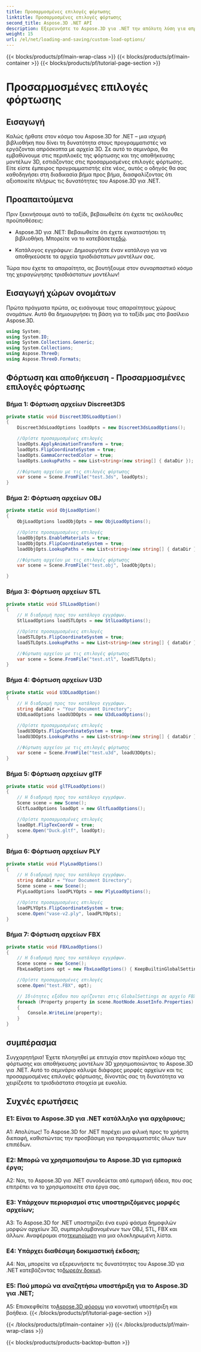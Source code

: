 ```yaml
---
title: Προσαρμοσμένες επιλογές φόρτωσης
linktitle: Προσαρμοσμένες επιλογές φόρτωσης
second_title: Aspose.3D .NET API
description: Εξερευνήστε το Aspose.3D για .NET την απόλυτη λύση για απρόσκοπτη φόρτωση και αποθήκευση τρισδιάστατων μοντέλων.
weight: 15
url: /el/net/loading-and-saving/custom-load-options/
---
```


{{< blocks/products/pf/main-wrap-class >}}
{{< blocks/products/pf/main-container >}}
{{< blocks/products/pf/tutorial-page-section >}}

# Προσαρμοσμένες επιλογές φόρτωσης

## Εισαγωγή

Καλώς ήρθατε στον κόσμο του Aspose.3D for .NET – μια ισχυρή βιβλιοθήκη που δίνει τη δυνατότητα στους προγραμματιστές να εργάζονται απρόσκοπτα με αρχεία 3D. Σε αυτό το σεμινάριο, θα εμβαθύνουμε στις περιπλοκές της φόρτωσης και της αποθήκευσης μοντέλων 3D, εστιάζοντας στις προσαρμοσμένες επιλογές φόρτωσης. Είτε είστε έμπειρος προγραμματιστής είτε νέος, αυτός ο οδηγός θα σας καθοδηγήσει στη διαδικασία βήμα προς βήμα, διασφαλίζοντας ότι αξιοποιείτε πλήρως τις δυνατότητες του Aspose.3D για .NET.

## Προαπαιτούμενα

Πριν ξεκινήσουμε αυτό το ταξίδι, βεβαιωθείτε ότι έχετε τις ακόλουθες προϋποθέσεις:

-  Aspose.3D για .NET: Βεβαιωθείτε ότι έχετε εγκαταστήσει τη βιβλιοθήκη. Μπορείτε να το κατεβάσετε[εδώ](https://releases.aspose.com/3d/net/).

- Κατάλογος εγγράφων: Δημιουργήστε έναν κατάλογο για να αποθηκεύσετε τα αρχεία τρισδιάστατων μοντέλων σας.

Τώρα που έχετε τα απαραίτητα, ας βουτήξουμε στον συναρπαστικό κόσμο της χειραγώγησης τρισδιάστατων μοντέλων!

## Εισαγωγή χώρων ονομάτων

Πρώτα πράγματα πρώτα, ας εισάγουμε τους απαραίτητους χώρους ονομάτων. Αυτό θα δημιουργήσει τη βάση για το ταξίδι μας στο βασίλειο Aspose.3D.

```csharp
using System;
using System.IO;
using System.Collections.Generic;
using System.Collections;
using Aspose.ThreeD;
using Aspose.ThreeD.Formats;
```

## Φόρτωση και αποθήκευση - Προσαρμοσμένες επιλογές φόρτωσης

### Βήμα 1: Φόρτωση αρχείων Discreet3DS

```csharp
private static void Discreet3DSLoadOption()
{
    Discreet3dsLoadOptions loadOpts = new Discreet3dsLoadOptions();

    //Ορίστε προσαρμοσμένες επιλογές
    loadOpts.ApplyAnimationTransform = true;
    loadOpts.FlipCoordinateSystem = true;
    loadOpts.GammaCorrectedColor = true;
    loadOpts.LookupPaths = new List<string>(new string[] { dataDir });

    //Φόρτωση αρχείου με τις επιλογές φόρτωσης
    var scene = Scene.FromFile("test.3ds", loadOpts);
}
```

### Βήμα 2: Φόρτωση αρχείων OBJ

```csharp
private static void ObjLoadOption()
{
    ObjLoadOptions loadObjOpts = new ObjLoadOptions();

    //Ορίστε προσαρμοσμένες επιλογές
    loadObjOpts.EnableMaterials = true;
    loadObjOpts.FlipCoordinateSystem = true;
    loadObjOpts.LookupPaths = new List<string>(new string[] { dataDir });

    //Φόρτωση αρχείου με τις επιλογές φόρτωσης
    var scene = Scene.FromFile("test.obj", loadObjOpts);

}
```

### Βήμα 3: Φόρτωση αρχείων STL

```csharp
private static void STLLoadOption()
{
    // Η διαδρομή προς τον κατάλογο εγγράφων.
    StlLoadOptions loadSTLOpts = new StlLoadOptions();

    //Ορίστε προσαρμοσμένες επιλογές
    loadSTLOpts.FlipCoordinateSystem = true;
    loadSTLOpts.LookupPaths = new List<string>(new string[] { dataDir });

    //Φόρτωση αρχείου με τις επιλογές φόρτωσης
    var scene = Scene.FromFile("test.stl", loadSTLOpts);
}
```

### Βήμα 4: Φόρτωση αρχείων U3D

```csharp
private static void U3DLoadOption()
{
    // Η διαδρομή προς τον κατάλογο εγγράφων.
    string dataDir = "Your Document Directory";
    U3dLoadOptions loadU3DOpts = new U3dLoadOptions();

    //Ορίστε προσαρμοσμένες επιλογές
    loadU3DOpts.FlipCoordinateSystem = true;
    loadU3DOpts.LookupPaths = new List<string>(new string[] { dataDir });

    //Φόρτωση αρχείου με τις επιλογές φόρτωσης
    var scene = Scene.FromFile("test.u3d", loadU3DOpts);
}
```

### Βήμα 5: Φόρτωση αρχείων glTF

```csharp
private static void glTFLoadOptions()
{
    // Η διαδρομή προς τον κατάλογο εγγράφων.
    Scene scene = new Scene();
    GltfLoadOptions loadOpt = new GltfLoadOptions();

    //Ορίστε προσαρμοσμένες επιλογές
    loadOpt.FlipTexCoordV = true;
    scene.Open("Duck.gltf", loadOpt);
}
```

### Βήμα 6: Φόρτωση αρχείων PLY

```csharp
private static void PlyLoadOptions()
{
    // Η διαδρομή προς τον κατάλογο εγγράφων.
    string dataDir = "Your Document Directory";
    Scene scene = new Scene();
    PlyLoadOptions loadPLYOpts = new PlyLoadOptions();

    //Ορίστε προσαρμοσμένες επιλογές
    loadPLYOpts.FlipCoordinateSystem = true;
    scene.Open("vase-v2.ply", loadPLYOpts);
}
```

### Βήμα 7: Φόρτωση αρχείων FBX

```csharp
private static void FBXLoadOptions()
{
    // Η διαδρομή προς τον κατάλογο εγγράφων.
    Scene scene = new Scene();
    FbxLoadOptions opt = new FbxLoadOptions() { KeepBuiltinGlobalSettings = true };

    //Ορίστε προσαρμοσμένες επιλογές
    scene.Open("test.FBX", opt);

    // Ιδιότητες εξόδου που ορίζονται στις GlobalSettings σε αρχείο FBX
    foreach (Property property in scene.RootNode.AssetInfo.Properties)
    {
        Console.WriteLine(property);
    }
}
```

## συμπέρασμα

Συγχαρητήρια! Έχετε πλοηγηθεί με επιτυχία στον περίπλοκο κόσμο της φόρτωσης και αποθήκευσης μοντέλων 3D χρησιμοποιώντας το Aspose.3D για .NET. Αυτό το σεμινάριο κάλυψε διάφορες μορφές αρχείων και τις προσαρμοσμένες επιλογές φόρτωσης, δίνοντάς σας τη δυνατότητα να χειρίζεστε τα τρισδιάστατα στοιχεία με ευκολία.

## Συχνές ερωτήσεις

### Ε1: Είναι το Aspose.3D για .NET κατάλληλο για αρχάριους;

Α1: Απολύτως! Το Aspose.3D for .NET παρέχει μια φιλική προς το χρήστη διεπαφή, καθιστώντας την προσβάσιμη για προγραμματιστές όλων των επιπέδων.

### Ε2: Μπορώ να χρησιμοποιήσω το Aspose.3D για εμπορικά έργα;

A2: Ναι, το Aspose.3D για .NET συνοδεύεται από εμπορική άδεια, που σας επιτρέπει να το χρησιμοποιείτε στα έργα σας.

### Ε3: Υπάρχουν περιορισμοί στις υποστηριζόμενες μορφές αρχείων;

 A3: Το Aspose.3D for .NET υποστηρίζει ένα ευρύ φάσμα δημοφιλών μορφών αρχείων 3D, συμπεριλαμβανομένων των OBJ, STL, FBX και άλλων. Αναφέρομαι στο[τεκμηρίωση](https://reference.aspose.com/3d/net/) για μια ολοκληρωμένη λίστα.

### Ε4: Υπάρχει διαθέσιμη δοκιμαστική έκδοση;

A4: Ναι, μπορείτε να εξερευνήσετε τις δυνατότητες του Aspose.3D για .NET κατεβάζοντας το[δωρεάν δοκιμή](https://releases.aspose.com/).

### Ε5: Πού μπορώ να αναζητήσω υποστήριξη για το Aspose.3D για .NET;

 A5: Επισκεφθείτε το[Aspose.3D φόρουμ](https://forum.aspose.com/c/3d/18) για κοινοτική υποστήριξη και βοήθεια.
{{< /blocks/products/pf/tutorial-page-section >}}

{{< /blocks/products/pf/main-container >}}
{{< /blocks/products/pf/main-wrap-class >}}

{{< blocks/products/products-backtop-button >}}
